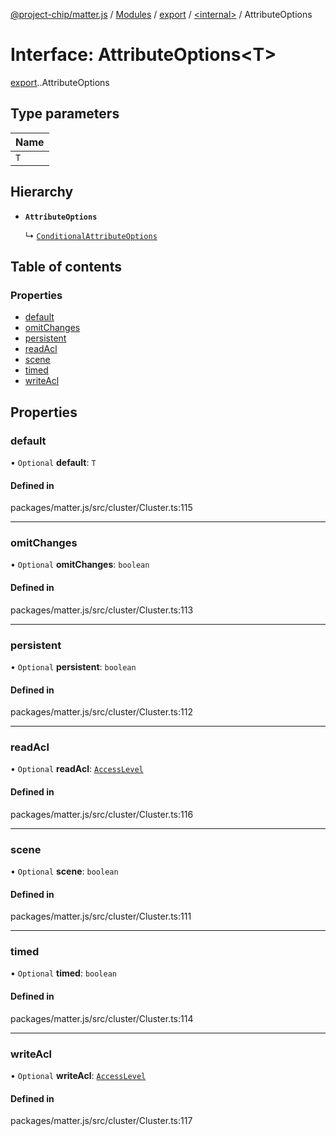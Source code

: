 [@project-chip/matter.js](../README.md) / [Modules](../modules.md) / [export](../modules/export.md) / [<internal\>](../modules/export._internal_.md) / AttributeOptions

# Interface: AttributeOptions<T\>

[export](../modules/export.md).[<internal>](../modules/export._internal_.md).AttributeOptions

## Type parameters

| Name |
| :------ |
| `T` |

## Hierarchy

- **`AttributeOptions`**

  ↳ [`ConditionalAttributeOptions`](export._internal_.ConditionalAttributeOptions.md)

## Table of contents

### Properties

- [default](export._internal_.AttributeOptions.md#default)
- [omitChanges](export._internal_.AttributeOptions.md#omitchanges)
- [persistent](export._internal_.AttributeOptions.md#persistent)
- [readAcl](export._internal_.AttributeOptions.md#readacl)
- [scene](export._internal_.AttributeOptions.md#scene)
- [timed](export._internal_.AttributeOptions.md#timed)
- [writeAcl](export._internal_.AttributeOptions.md#writeacl)

## Properties

### default

• `Optional` **default**: `T`

#### Defined in

packages/matter.js/src/cluster/Cluster.ts:115

___

### omitChanges

• `Optional` **omitChanges**: `boolean`

#### Defined in

packages/matter.js/src/cluster/Cluster.ts:113

___

### persistent

• `Optional` **persistent**: `boolean`

#### Defined in

packages/matter.js/src/cluster/Cluster.ts:112

___

### readAcl

• `Optional` **readAcl**: [`AccessLevel`](../enums/cluster_export.AccessLevel.md)

#### Defined in

packages/matter.js/src/cluster/Cluster.ts:116

___

### scene

• `Optional` **scene**: `boolean`

#### Defined in

packages/matter.js/src/cluster/Cluster.ts:111

___

### timed

• `Optional` **timed**: `boolean`

#### Defined in

packages/matter.js/src/cluster/Cluster.ts:114

___

### writeAcl

• `Optional` **writeAcl**: [`AccessLevel`](../enums/cluster_export.AccessLevel.md)

#### Defined in

packages/matter.js/src/cluster/Cluster.ts:117
